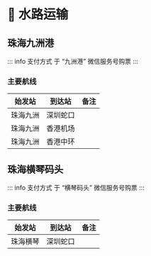 # 🚢 水路运输

## 珠海九洲港

::: info 支付方式
于 “九洲港” 微信服务号购票
:::

### 主要航线

| 始发站 | 到达站 | 备注 |
| :---: | :---: | --- |
| 珠海九洲 | 深圳蛇口 | |
| 珠海九洲 | 香港机场 | |
| 珠海九洲 | 香港中环 | |

## 珠海横琴码头

::: info 支付方式
于 “横琴码头” 微信服务号购票
:::

### 主要航线

| 始发站 | 到达站 | 备注 |
| :---: | :---: | --- |
| 珠海横琴 | 深圳蛇口 | |